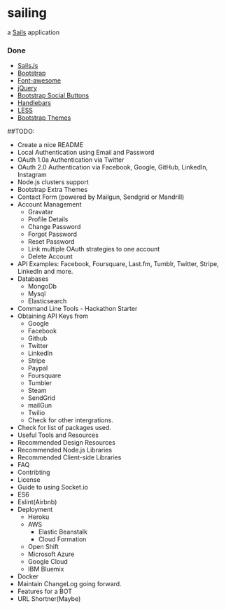 # sailing

a [Sails](http://sailsjs.org) application


### Done
* [SailsJs](http://sailsjs.com)
* [Bootstrap](http://getbootstrap.com/)
* [Font-awesome](http://fontawesome.io/)
* [jQuery](https://jquery.com/)
* [Bootstrap Social Buttons](https://lipis.github.io/bootstrap-social/)
* [Handlebars](http://handlebarsjs.com/)
* [LESS](http://lesscss.org/)
* [Bootstrap Themes](https://github.com/BlackrockDigital)

##TODO:
* Create a nice README
* Local Authentication using Email and Password
* OAuth 1.0a Authentication via Twitter
* OAuth 2.0 Authentication via Facebook, Google, GitHub, LinkedIn, Instagram
* Node.js clusters support
* Bootstrap Extra Themes
* Contact Form (powered by Mailgun, Sendgrid or Mandrill)
* Account Management
  * Gravatar
  * Profile Details
  * Change Password
  * Forgot Password
  * Reset Password
  * Link multiple OAuth strategies to one account
  * Delete Account
* API Examples: Facebook, Foursquare, Last.fm, Tumblr, Twitter, Stripe, LinkedIn and more.
* Databases
  * MongoDb
  * Mysql
  * Elasticsearch
* Command Line Tools - Hackathon Starter
* Obtaining API Keys from
  * Google
  * Facebook
  * Github
  * Twitter
  * LinkedIn
  * Stripe
  * Paypal
  * Foursquare
  * Tumbler
  * Steam
  * SendGrid
  * mailGun
  * Twilio
  * Check for other intergrations.
* Check for list of packages used.
* Useful Tools and Resources
* Recommended Design Resources
* Recommended Node.js Libraries
* Recommended Client-side Libraries
* FAQ
* Contribting
* License
* Guide to using Socket.io
* ES6
* Eslint(Airbnb)
* Deployment
  * Heroku
  * AWS
    * Elastic Beanstalk
    * Cloud Formation
  * Open Shift
  * Microsoft Azure
  * Google Cloud
  * IBM Bluemix
* Docker
* Maintain ChangeLog going forward.
* Features for a BOT
* URL Shortner(Maybe)



